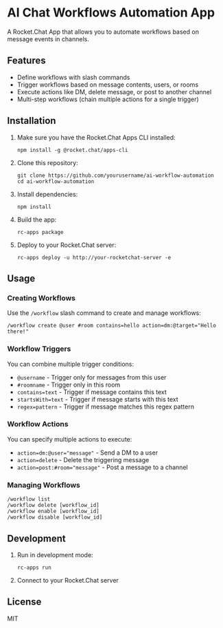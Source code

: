 # AI Chat Workflows Automation App

A Rocket.Chat App that allows you to automate workflows based on message events in channels.

## Features

- Define workflows with slash commands
- Trigger workflows based on message contents, users, or rooms
- Execute actions like DM, delete message, or post to another channel
- Multi-step workflows (chain multiple actions for a single trigger)

## Installation

1. Make sure you have the Rocket.Chat Apps CLI installed:
   ```
   npm install -g @rocket.chat/apps-cli
   ```

2. Clone this repository:
   ```
   git clone https://github.com/yourusername/ai-workflow-automation
   cd ai-workflow-automation
   ```

3. Install dependencies:
   ```
   npm install
   ```

4. Build the app:
   ```
   rc-apps package
   ```

5. Deploy to your Rocket.Chat server:
   ```
   rc-apps deploy -u http://your-rocketchat-server -e
   ```

## Usage

### Creating Workflows

Use the `/workflow` slash command to create and manage workflows:

```
/workflow create @user #room contains=hello action=dm:@target="Hello there!"
```

### Workflow Triggers

You can combine multiple trigger conditions:

- `@username` - Trigger only for messages from this user
- `#roomname` - Trigger only in this room
- `contains=text` - Trigger if message contains this text
- `startsWith=text` - Trigger if message starts with this text
- `regex=pattern` - Trigger if message matches this regex pattern

### Workflow Actions

You can specify multiple actions to execute:

- `action=dm:@user="message"` - Send a DM to a user
- `action=delete` - Delete the triggering message
- `action=post:#room="message"` - Post a message to a channel

### Managing Workflows

```
/workflow list
/workflow delete [workflow_id]
/workflow enable [workflow_id]
/workflow disable [workflow_id]
```

## Development

1. Run in development mode:
   ```
   rc-apps run
   ```

2. Connect to your Rocket.Chat server

## License

MIT 